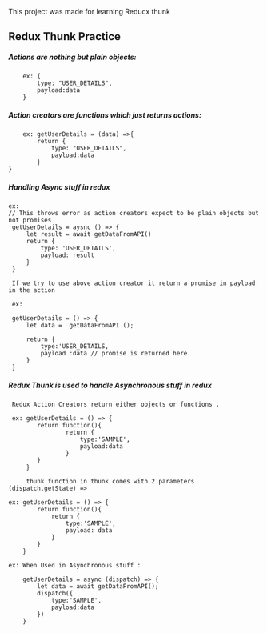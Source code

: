 This project was made for learning Reducx thunk

## Redux Thunk Practice 

##### Actions are nothing but plain objects: 

		ex: {
			type: "USER_DETAILS",
			payload:data
		}
	
	
#####	Action creators are functions which just returns actions:
		ex: getUserDetails = (data) =>{
			return {
				type: "USER_DETAILS",
				payload:data
			}
	}

#####	Handling Async stuff in redux
	
	ex:
	// This throws error as action creators expect to be plain objects but not promises
	 getUserDetails = aysnc () => {
		 let result = await getDataFromAPI()
		 return {
			 type: 'USER_DETAILS',
			 payload: result
		 }
	 }

	 If we try to use above action creator it return a promise in payload in the action
	 
	 ex:

	 getUserDetails = () => {
		 let data =  getDataFromAPI ();

		 return {
			 type:'USER_DETAILS,
			 payload :data // promise is returned here 
		 }
	 }

	
#####	 Redux Thunk is used to handle Asynchronous stuff in redux 

	 Redux Action Creators return either objects or functions .

	 ex: getUserDetails = () => {
			return function(){
					return {
						type:'SAMPLE',
						payload:data
					}
			}
		 }
		 
		 thunk function in thunk comes with 2 parameters (dispatch,getState) =>

	ex: getUserDetails = () => {
			return function(){
				return {
					type:'SAMPLE',
					payload: data
				}
			}
		} 

	ex: When Used in Asynchronous stuff : 
		
		getUserDetails = async (dispatch) => {
			let data = await getDataFromAPI();
			dispatch({
				type:'SAMPLE',
				payload:data
			})
		}


